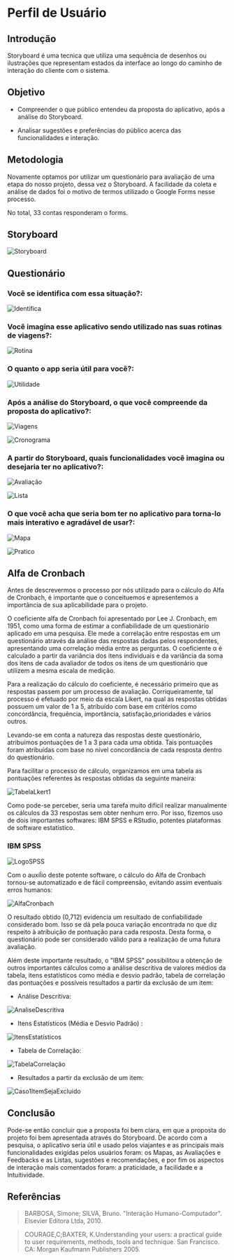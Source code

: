 # Perfil de Usuário

## Introdução

Storyboard é uma tecnica que utiliza uma sequência de desenhos ou ilustrações que representam estados da interface ao longo do caminho de interação do cliente com o sistema.

## Objetivo

- Compreender o que público entendeu da proposta do aplicativo, após a análise do Storyboard.

- Analisar sugestões e preferências do público acerca das funcionalidades e interação.

## Metodologia

Novamente optamos por utilizar um questionário para avaliação de uma etapa do nosso projeto, dessa vez o Storyboard. A facilidade da coleta e análise de dados foi o motivo de termos utilizado o Google Forms nesse processo.

No total, 33 contas responderam o forms.

## Storyboard

![Storyboard](./assets/storyboard/Storyboard.png)

## Questionário

### Você se identifica com essa situação?:

![Identifica](./assets/storyboard/identifica.jpeg)

### Você imagina esse aplicativo sendo utilizado nas suas rotinas de viagens?:

![Rotina](./assets/storyboard/rotina.jpeg)

### O quanto o app seria útil para você?:

![Utilidade](./assets/storyboard/utilidade.jpeg)

### Após a análise do Storyboard, o que você compreende da proposta do aplicativo?:

![Viagens](./assets/storyboard/viagens.jpeg)

![Cronograma](./assets/storyboard/cronograma.jpeg)

### A partir do Storyboard, quais funcionalidades você imagina ou desejaria ter no aplicativo?:

![Avaliação](./assets/storyboard/avaliação.jpeg)

![Lista](./assets/storyboard/lista.jpeg)

### O que você acha que seria bom ter no aplicativo para torna-lo mais interativo e agradável de usar?:

![Mapa](./assets/storyboard/mapa.jpeg)

![Pratico](./assets/storyboard/pratico.jpeg)

## Alfa de Cronbach

Antes de descrevermos o processo por nós utilizado para o cálculo do Alfa de Cronbach, é importante que o conceituemos  e apresentemos a importância de sua aplicabilidade para o projeto. 

O coeficiente alfa de Cronbach foi apresentado por Lee J. Cronbach, em 1951, como uma forma de estimar a confiabilidade de um questionário aplicado em uma pesquisa. Ele mede a correlação entre respostas em um questionário através da análise das respostas dadas pelos respondentes, apresentando uma correlação média entre as perguntas. O coeficiente α é calculado a partir da variância dos itens individuais e da variância da soma dos itens de cada avaliador de todos os itens de um questionário que utilizem a mesma escala de medição.

Para a realização do cálculo do coeficiente, é necessário primeiro que as respostas passem por um processo de avaliação. Corriqueiramente, tal processo é efetuado por meio da escala Likert, na qual as respostas obtidas possuem um valor de 1 a 5, atribuído com base em critérios como concordância, frequência, importância, satisfação,prioridades e vários outros.

Levando-se em conta a natureza das respostas deste questionário, atribuímos pontuações de 1 a 3 para cada uma obtida. Tais pontuações foram atribuídas com base no nível concordância de cada resposta dentro do questionário.

Para facilitar o processo de cálculo, organizamos em uma tabela as pontuações referentes às respostas obtidas da seguinte maneira: 

![TabelaLkert1](./assets/AlfaCronbachStoryboard/TabelaLikertStoryboard.PNG)

Como pode-se perceber, seria uma tarefa muito difícil realizar manualmente os cálculos da 33 respostas sem obter nenhum erro. Por isso, fizemos uso de dois importantes softwares: IBM SPSS e RStudio, potentes plataformas de software estatístico.

### IBM SPSS
![LogoSPSS](./assets/AlfaCronbachPerfilUser/logoSPSS.PNG)

Com o auxíĺio deste potente software, o cálculo do Alfa de Cronbach tornou-se automatizado e de fácil compreensão, evitando assim eventuais erros humanos:

![AlfaCronbach](./assets/AlfaCronbachStoryboard/AlfaStoryboard.PNG)

O resultado obtido (0,712) evidencia um resultado de confiabilidade considerado bom. Isso se dá pela pouca variação encontrada no que diz respeito à atribuição de pontuação para cada resposta. Desta forma, o questionário pode ser considerado válido para a realização de uma futura avaliação.

Além deste importante resultado, o "IBM SPSS" possibilitou a obtenção de outros importantes cálculos como a análise descritiva de valores médios da tabela, itens estatísticos como média e desvio padrão, tabela de correlação das pontuações e possíveis resultados a partir da exclusão de um item:

* Análise Descritiva:

![AnaliseDescritiva](./assets/AlfaCronbachStoryboard/AnaliseDescritiva.PNG)

* Itens Estatísticos (Média e Desvio Padrão) :

![ItensEstatísticos](./assets/AlfaCronbachStoryboard/ItensEstatisticosMediaDP.PNG)

* Tabela de Correlação:

![TabelaCorrelação](./assets/AlfaCronbachStoryboard/TabelaCorrelacaoItens.PNG)

* Resultados a partir da exclusão de um item:

![Caso1ItemSejaExcluido](./assets/AlfaCronbachStoryboard/CasoExcluaAlgumaColuna.PNG)

## Conclusão

Pode-se então concluir que a proposta foi bem clara, em que a proposta do projeto foi bem apresentada através do Storyboard. De acordo com a pesquisa, o aplicativo seria útil e usado pelos viajantes e as principais mais funcionalidades exigidas pelos usuários foram: os Mapas, as Avaliações e Feedbacks e as Listas, sugestões e recomendações, e por fim os aspectos de interação mais comentados foram: a praticidade, a facilidade e a Intuitividade.

## Referências

> BARBOSA, Simone; SILVA, Bruno. "Interação Humano-Computador". Elsevier Editora Ltda, 2010.

> COURAGE,C;BAXTER, K.Understanding your users: a practical guide to user requirements, methods, tools and technique. San Francisco. CA: Morgan Kaufmann Publishers 2005.
